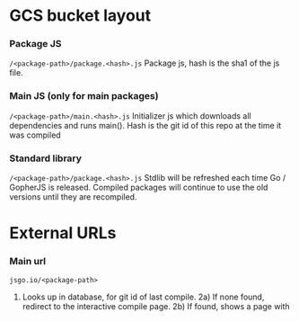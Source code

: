 
# GCS bucket layout

### Package JS
`/<package-path>/package.<hash>.js`
Package js, hash is the sha1 of the js file.

### Main JS (only for main packages)
`/<package-path>/main.<hash>.js`
Initializer js which downloads all dependencies and runs main(). Hash is the git id of this repo at 
the time it was compiled

### Standard library
`/<package-path>/package.<hash>.js`
Stdlib will be refreshed each time Go / GopherJS is released. Compiled packages will continue to 
use the old versions until they are recompiled.   

# External URLs

### Main url
`jsgo.io/<package-path>`
1) Looks up <package-path> in database, for git id of last compile.
2a) If none found, redirect to the interactive compile page.
2b) If found, shows a page with <script src="<cdn-host>/<package-path>/main.<hash>.js">

### JS url
`jsgo.io/<package-path>.js`
1) Looks up <package-path> in database, for git id of last compile.
2a) If none found, return 404.
2b) If found, redirect to <cdn-host>/<package-path>/main.<hash>.js

### Compile page
`compile.jsgo.io/<package-path>`
Shows interactive compile page. On compile:
1) Gets all dependencies (git only)
2) Compiles all code to JS
3) Uploads package JS to GCS bucket for all dependencies
4) Uploads main JS to GCS bucket
5) Updates database with new package -> git hash